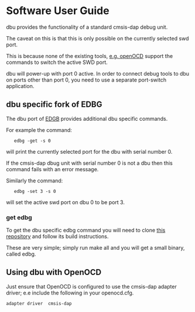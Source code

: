 # Software User Guide

dbu provides the functionality of a standard cmsis-dap debug unit.

The caveat on this is that this is only possible on the currently selected swd port.

This is because none of the existing tools, [e.g. openOCD](#using-dbu-with-openocd) support the commands to switch the active SWD port.

dbu will power-up with port 0 active.  In order to connect debug tools to dbu on ports other than port 0, you need to use a separate port-switch application. 

## dbu specific fork of EDBG

The dbu port of [EDGB](https://github.com/brucebiotech/edbg) provides additional dbu specific commands.

For example the command:
```
   edbg -get -s 0 
```
will print the currently selected port for the dbu with serial number 0.

If the cmsis-dap dbug unit with serial number 0 is not a dbu then this command fails with an error message.

Similarly the command:
```
   edbg -set 3 -s 0 
```
will set the active swd port on dbu 0 to be port 3.

### get edbg

To get the dbu specific edbg command you will need to clone [this repository](https://github.com/brucebiotech/edbg) and follow its build instructions.

These are very simple; simply run make all and you will get a small binary, called edbg.

## Using dbu with OpenOCD

Just ensure that OpenOCD is configured to use the cmsis-dap adapter driver; e.e include the following in your openocd.cfg.

```
adapter driver  cmsis-dap
```
